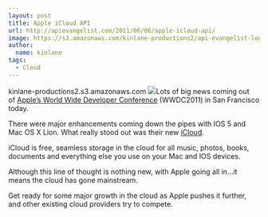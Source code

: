 ```yaml
---
layout: post
title: Apple iCloud API
url: http://apievangelist.com/2011/06/06/apple-icloud-api/
image: https://s3.amazonaws.com/kinlane-productions2/api-evangelist-logos/api-evangelist-butterfly-vertical.png
author:
  name: kinlane
tags:
  - Cloud
---
```

kinlane-productions2.s3.amazonaws.com ![](http://kinlane-productions.s3.amazonaws.com/apple/apple-icloud.jpg)Lots of big news coming out of [Apple’s World Wide Developer Conference](http://developer.apple.com/wwdc/ "Apple's World Wide Developer Conference") (WWDC2011) in San Francisco today.

There were major enhancements coming down the pipes with IOS 5 and Mac OS X Lion. What really stood out was their new [iCloud](http://www.apple.com/icloud/ "iCloud").

iCloud is free, seamless storage in the cloud for all music, photos, books, documents and everything else you use on your Mac and IOS devices.

Although this line of thought is nothing new, with Apple going all in…it means the cloud has gone mainstream.

Get ready for some major growth in the cloud as Apple pushes it further, and other existing cloud providers try to compete.